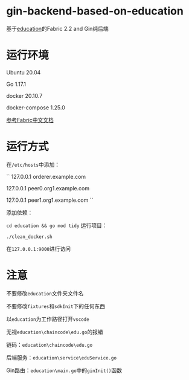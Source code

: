 # gin-backend-based-on-education

基于[education](https://github.com/sxguan/education)的Fabric 2.2 and Gin纯后端

# 运行环境

Ubuntu 20.04

Go 1.17.1

docker 20.10.7

docker-compose 1.25.0

[参考Fabric中文文档](https://hyperledger-fabric.readthedocs.io/zh_CN/release-2.2/prereqs.html)

# 运行方式

在`/etc/hosts`中添加：

``
127.0.0.1  orderer.example.com

127.0.0.1  peer0.org1.example.com

127.0.0.1  peer1.org1.example.com
``

添加依赖：

``
cd education && go mod tidy
``
运行项目：

``
./clean_docker.sh
``

在`127.0.0.1:9000`进行访问

# 注意

不要修改`education`文件夹文件名

不要修改`fixtures`和`sdkInit`下的任何东西

以`education`为工作路径打开`vscode`

无视`education\chaincode\edu.go`的报错

链码：`education\chaincode\edu.go`

后端服务：`education\service\eduService.go`

Gin路由：`education\main.go`中的`ginInit()`函数

